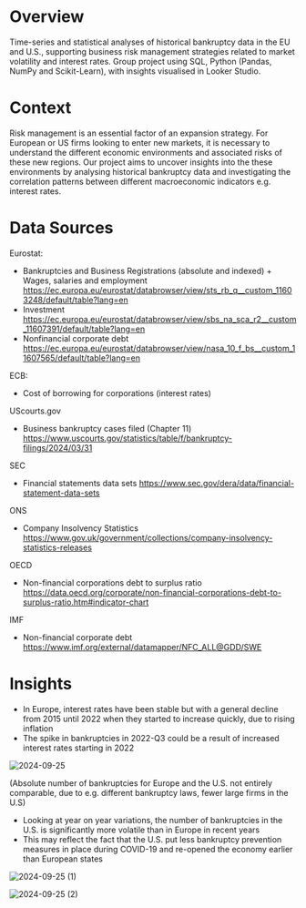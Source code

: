 # Overview

Time-series and statistical analyses of historical bankruptcy data in the EU and U.S., supporting business risk management strategies related to market volatility and interest rates. Group project using SQL, Python (Pandas, NumPy and Scikit-Learn), with insights visualised in Looker Studio.

# Context

Risk management is an essential factor of an expansion strategy. For European or US firms looking to enter new markets, it is necessary to understand the different economic environments and associated risks of these new regions. Our project aims to uncover insights into the these environments by analysing historical bankruptcy data and investigating the correlation patterns between different macroeconomic indicators e.g. interest rates.

# Data Sources

Eurostat:
- Bankruptcies and Business Registrations (absolute and indexed) + Wages, salaries and employment https://ec.europa.eu/eurostat/databrowser/view/sts_rb_q__custom_11603248/default/table?lang=en
- Investment https://ec.europa.eu/eurostat/databrowser/view/sbs_na_sca_r2__custom_11607391/default/table?lang=en
- Nonfinancial corporate debt https://ec.europa.eu/eurostat/databrowser/view/nasa_10_f_bs__custom_11607565/default/table?lang=en
  

ECB:
- Cost of borrowing for corporations (interest rates)
  

UScourts.gov
- Business bankruptcy cases filed (Chapter 11) https://www.uscourts.gov/statistics/table/f/bankruptcy-filings/2024/03/31
  

SEC
- Financial statements data sets https://www.sec.gov/dera/data/financial-statement-data-sets
  

ONS
- Company Insolvency Statistics https://www.gov.uk/government/collections/company-insolvency-statistics-releases
  

OECD
- Non-financial corporations debt to surplus ratio https://data.oecd.org/corporate/non-financial-corporations-debt-to-surplus-ratio.htm#indicator-chart
  

IMF
- Non-financial corporate debt https://www.imf.org/external/datamapper/NFC_ALL@GDD/SWE

# Insights
- In Europe, interest rates have been stable but with a general decline from 2015 until 2022 when they started to increase quickly, due to rising inflation
- The spike in bankruptcies in 2022-Q3 could be a result of increased interest rates starting in 2022

![2024-09-25](https://github.com/user-attachments/assets/d8c616ad-ceb9-4360-b3a6-8caf68431d94)

(Absolute number of bankruptcies for Europe and the U.S. not entirely comparable, due to e.g. different bankruptcy laws, fewer large firms in the U.S)
- Looking at year on year variations, the number of bankruptcies in the U.S. is significantly more volatile than in Europe in recent years
- This may reflect the fact that the U.S. put less bankruptcy prevention measures in place during COVID-19 and re-opened the economy earlier than European states

![2024-09-25 (1)](https://github.com/user-attachments/assets/e85a92c5-a603-4a34-8079-144d7d94680b)

![2024-09-25 (2)](https://github.com/user-attachments/assets/ea235141-badb-4cfb-80f8-88cfa6ed137c)








